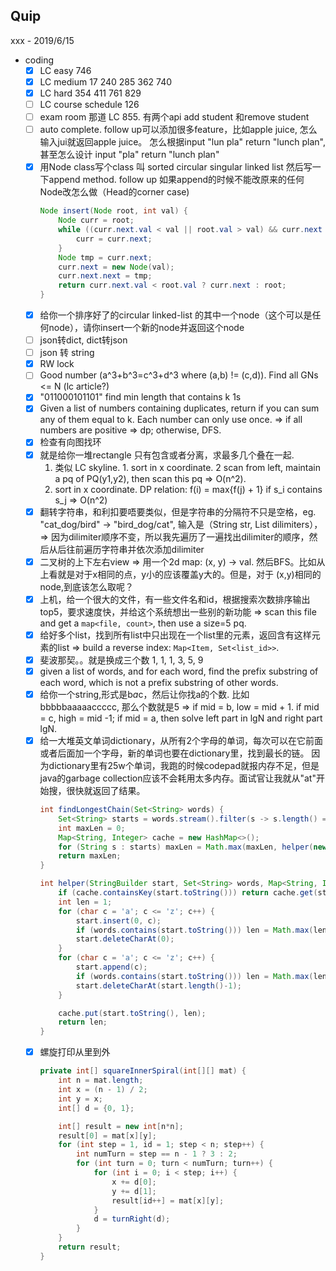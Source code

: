 ## Quip
xxx - 2019/6/15
- coding
    - [x] LC easy 746
    - [x] LC medium 17 240 285 362 740
    - [x] LC hard 354 411 761 829
    - [ ] LC course schedule 126 
    - [ ] exam room 那道 LC 855. 有两个api add student 和remove student
    - [ ] auto complete. follow up可以添加很多feature，比如apple juice, 怎么输入jui就返回apple juice。
        怎么根据input "lun pla" return "lunch plan", 甚至怎么设计 input "pla" return "lunch plan"
    - [x] 用Node class写个class 叫 sorted circular singular linked list 然后写一下append method. 
        follow up 如果append的时候不能改原来的任何Node改怎么做（Head的corner case)
        ```java
        Node insert(Node root, int val) {
            Node curr = root;
            while ((curr.next.val < val || root.val > val) && curr.next != root) {
                curr = curr.next;
            }
            Node tmp = curr.next;
            curr.next = new Node(val);
            curr.next.next = tmp;
            return curr.next.val < root.val ? curr.next : root;
        }
        ```
    - [x] 给你一个排序好了的circular linked-list 的其中一个node（这个可以是任何node），请你insert一个新的node并返回这个node
    - [ ] json转dict, dict转json
    - [ ] json 转 string
    - [x] RW lock
    - [ ] Good number (a^3+b^3=c^3+d^3 where (a,b) != (c,d)). Find all GNs <= N (lc article?)
    - [x] "011000101101" find min length that contains k 1s
    - [x] Given a list of numbers containing duplicates, return if you can sum any of them equal to k. Each number can only use once.
        => if all numbers are positive => dp; otherwise, DFS.
    - [x] 检查有向图找环
    - [x] 就是给你一堆rectangle 只有包含或者分离，求最多几个叠在一起. 
        1. 类似 LC skyline. 1. sort in x coordinate. 2 scan from left, maintain a pq of PQ(y1,y2), then scan this pq => O(n^2).
        2. sort in x coordinate. DP relation: f(i) = max{f(j) + 1} if s_i contains s_j => O(n^2)
    - [x] 翻转字符串，和利扣要唔要类似，但是字符串的分隔符不只是空格，eg. "cat_dog/bird" -> "bird_dog/cat", 输入是（String str, List<Character> dilimiters），
        => 因为dilimiter顺序不变，所以我先遍历了一遍找出dilimiter的顺序，然后从后往前遍历字符串并依次添加dilimiter
    - [x] 二叉树的上下左右view
        => 用一个2d map: (x, y) -> val. 然后BFS。比如从上看就是对于x相同的点，y小的应该覆盖y大的。但是，对于 (x,y)相同的node,到底该怎么取呢？
    - [x] 上机，给一个很大的文件，有一些文件名和id，根据搜索次数排序输出top5，要求速度快，并给这个系统想出一些别的新功能
        => scan this file and get a `map<file, count>`, then use a size=5 pq.
    - [x] 给好多个list，找到所有list中只出现在一个list里的元素，返回含有这样元素的list
        => build a reverse index: `Map<Item, Set<list_id>>`.
    - [x] 斐波那契。。就是换成三个数 1, 1, 1, 3, 5, 9
    - [x] given a list of words, and for each word, find the prefix substring of each word, which is not a prefix substring of other words.
    - [x] 给你一个string,形式是b*a*c，然后让你找a的个数. 比如 bbbbbaaaaaccccc, 那么个数就是5 
        => if mid = b, low = mid + 1. if mid = c, high = mid -1; if mid = a, then solve left part in lgN and right part lgN. 
    - [x] 给一大堆英文单词dictionary，从所有2个字母的单词，每次可以在它前面或者后面加一个字母，新的单词也要在dictionary里，找到最长的链。
        因为dictionary里有25w个单词，我跑的时候codepad就报内存不足，但是java的garbage collection应该不会耗用太多内存。面试官让我就从"at"开始搜，很快就返回了结果。
        ```java
        int findLongestChain(Set<String> words) {
            Set<String> starts = words.stream().filter(s -> s.length() == 2).collect(Collectors.toSet());
            int maxLen = 0;
            Map<String, Integer> cache = new HashMap<>();
            for (String s : starts) maxLen = Math.max(maxLen, helper(new StringBuilder(s), words, cache));
            return maxLen;
        }

        int helper(StringBuilder start, Set<String> words, Map<String, Integer> cache) {
            if (cache.containsKey(start.toString())) return cache.get(start.toString());
            int len = 1;
            for (char c = 'a'; c <= 'z'; c++) {
                start.insert(0, c);
                if (words.contains(start.toString())) len = Math.max(len, 1 + helper(start, words, cache));
                start.deleteCharAt(0);
            }
            for (char c = 'a'; c <= 'z'; c++) {
                start.append(c);
                if (words.contains(start.toString())) len = Math.max(len, 1 + helper(start, words, cache));
                start.deleteCharAt(start.length()-1);
            }

            cache.put(start.toString(), len);
            return len;
        }
        ```
    - [x] 螺旋打印从里到外
        ```java
        private int[] squareInnerSpiral(int[][] mat) {
            int n = mat.length;
            int x = (n - 1) / 2;
            int y = x;
            int[] d = {0, 1};

            int[] result = new int[n*n];
            result[0] = mat[x][y];
            for (int step = 1, id = 1; step < n; step++) {
                int numTurn = step == n - 1 ? 3 : 2;
                for (int turn = 0; turn < numTurn; turn++) {
                    for (int i = 0; i < step; i++) {
                        x += d[0];
                        y += d[1];
                        result[id++] = mat[x][y];
                    }
                    d = turnRight(d);
                }
            }
            return result;
        }
        ```